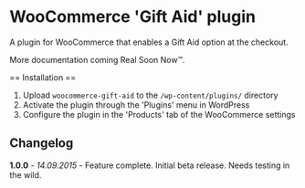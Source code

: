 # WooCommerce 'Gift Aid' plugin

A plugin for WooCommerce that enables a Gift Aid option at the checkout.

More documentation coming Real Soon Now™.

== Installation ==

1. Upload `woocommerce-gift-aid` to the `/wp-content/plugins/` directory
2. Activate the plugin through the 'Plugins' menu in WordPress
3. Configure the plugin in the 'Products' tab of the WooCommerce settings
## Changelog

**1.0.0** - *14.09.2015* - Feature complete. Initial beta release. Needs testing in the wild.
